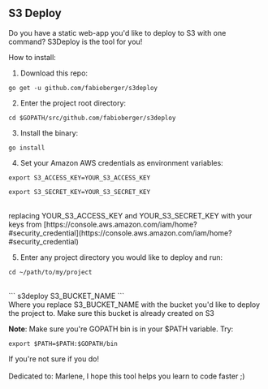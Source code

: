 S3 Deploy
--------------

Do you have a static web-app you'd like to deploy to S3 with one command? S3Deploy is the tool for you!

How to install:

1. Download this repo:<br>
```
go get -u github.com/fabioberger/s3deploy
```

2. Enter the project root directory:<br>
```
cd $GOPATH/src/github.com/fabioberger/s3deploy
```

3. Install the binary:<br>
```
go install
```

4. Set your Amazon AWS credentials as environment variables:
```
export S3_ACCESS_KEY=YOUR_S3_ACCESS_KEY
```
```
export S3_SECRET_KEY=YOUR_S3_SECRET_KEY
```
<br>
replacing YOUR_S3_ACCESS_KEY and YOUR_S3_SECRET_KEY with your keys from [https://console.aws.amazon.com/iam/home?#security_credential](https://console.aws.amazon.com/iam/home?#security_credential)

5. Enter any project directory you would like to deploy and run:
```
cd ~/path/to/my/project
```
<br>
```
s3deploy S3_BUCKET_NAME
```
<br>
Where you replace S3_BUCKET_NAME with the bucket you'd like to deploy the project to. Make sure this bucket is already created on S3

**Note**: Make sure you're GOPATH bin is in your $PATH variable. Try:
```
export $PATH=$PATH:$GOPATH/bin
```
If you're not sure if you do!
<br><br>
Dedicated to: Marlene, I hope this tool helps you learn to code faster ;)

